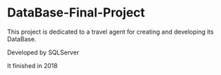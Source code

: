 # DataBase-Final-Project
This project is dedicated to a travel agent for creating and developing its DataBase.

Developed by SQLServer

It finished in 2018
